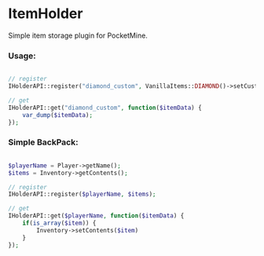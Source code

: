 # ItemHolder

Simple item storage plugin for PocketMine.

### Usage:
```php

// register 
IHolderAPI::register("diamond_custom", VanillaItems::DIAMOND()->setCustomName("Diamond Custom"));

// get
IHolderAPI::get("diamond_custom", function($itemData) {
    var_dump($itemData);
});
```

### Simple BackPack:
```php

$playerName = Player->getName();
$items = Inventory->getContents();

// register 
IHolderAPI::register($playerName, $items);

// get
IHolderAPI::get($playerName, function($itemData) {
    if(is_array($item)) {
        Inventory->setContents($item)
    }
});
```